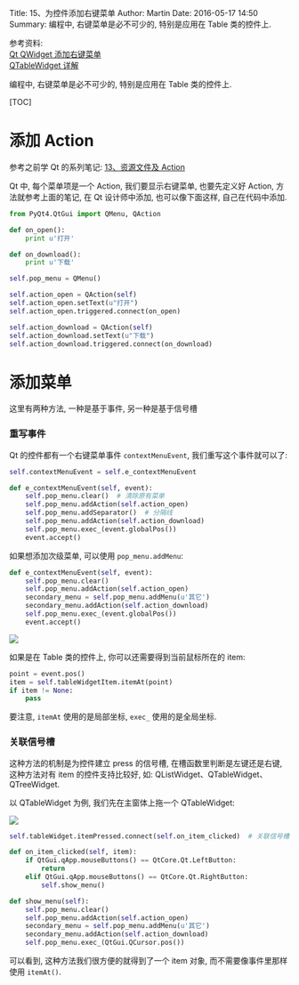 Title: 15、为控件添加右键菜单
Author: Martin
Date: 2016-05-17 14:50
Summary: 编程中, 右键菜单是必不可少的, 特别是应用在 Table 类的控件上.

参考资料:<br>
[Qt QWidget 添加右键菜单](http://blog.163.com/zhao_yunsong/blog/static/3405930920118163368768/)<br>
[QTableWidget 详解](http://blog.sina.com.cn/s/blog_a6fb6cc90101dd5u.html)

编程中, 右键菜单是必不可少的, 特别是应用在 Table 类的控件上.

[TOC]

# 添加 Action
参考之前学 Qt 的系列笔记: [13、资源文件及 Action](http://www.smallcpp.cn/13-zi-yuan-wen-jian-ji-action.html)

Qt 中, 每个菜单项是一个 Action, 我们要显示右键菜单, 也要先定义好 Action, 方法就参考上面的笔记, 在 Qt 设计师中添加, 也可以像下面这样, 自己在代码中添加.

```python
from PyQt4.QtGui import QMenu, QAction

def on_open():
    print u'打开'

def on_download():
    print u'下载'

self.pop_menu = QMenu()

self.action_open = QAction(self)
self.action_open.setText(u"打开")
self.action_open.triggered.connect(on_open)

self.action_download = QAction(self)
self.action_download.setText(u"下载")
self.action_download.triggered.connect(on_download)
```

# 添加菜单
这里有两种方法, 一种是基于事件, 另一种是基于信号槽

### 重写事件
Qt 的控件都有一个右键菜单事件 `contextMenuEvent`, 我们重写这个事件就可以了:

```python
self.contextMenuEvent = self.e_contextMenuEvent

def e_contextMenuEvent(self, event):
    self.pop_menu.clear()  # 清除原有菜单
    self.pop_menu.addAction(self.action_open)
    self.pop_menu.addSeparator()  # 分隔线
    self.pop_menu.addAction(self.action_download)
    self.pop_menu.exec_(event.globalPos())
    event.accept()
```

如果想添加次级菜单, 可以使用 `pop_menu.addMenu`:

```python
def e_contextMenuEvent(self, event):
    self.pop_menu.clear()
    self.pop_menu.addAction(self.action_open)
    secondary_menu = self.pop_menu.addMenu(u'其它')
    secondary_menu.addAction(self.action_download)
    self.pop_menu.exec_(event.globalPos())
    event.accept()
```


![](http://i64.tinypic.com/1532qds.jpg)

如果是在 Table 类的控件上, 你可以还需要得到当前鼠标所在的 item:

```python
point = event.pos()
item = self.tableWidgetItem.itemAt(point)
if item != None:
    pass
```

要注意, `itemAt` 使用的是局部坐标, `exec_` 使用的是全局坐标.

### 关联信号槽
这种方法的机制是为控件建立 press 的信号槽, 在槽函数里判断是左键还是右键, 这种方法对有 item 的控件支持比较好, 如: QListWidget、QTableWidget、QTreeWidget.

以 QTableWidget 为例, 我们先在主窗体上拖一个 QTableWidget:

![](http://i65.tinypic.com/919ggk.jpg)

```python
self.tableWidget.itemPressed.connect(self.on_item_clicked)  # 关联信号槽

def on_item_clicked(self, item):
    if QtGui.qApp.mouseButtons() == QtCore.Qt.LeftButton:
        return
    elif QtGui.qApp.mouseButtons() == QtCore.Qt.RightButton:
        self.show_menu()

def show_menu(self):
    self.pop_menu.clear()
    self.pop_menu.addAction(self.action_open)
    secondary_menu = self.pop_menu.addMenu(u'其它')
    secondary_menu.addAction(self.action_download)
    self.pop_menu.exec_(QtGui.QCursor.pos())
```

可以看到, 这种方法我们很方便的就得到了一个 item 对象, 而不需要像事件里那样使用 `itemAt()`.

